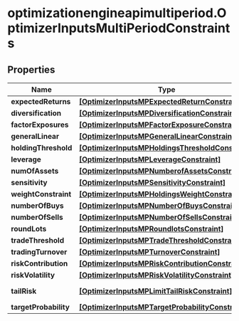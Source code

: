 # optimizationengineapimultiperiod.OptimizerInputsMultiPeriodConstraints

## Properties

Name | Type | Description | Notes
------------ | ------------- | ------------- | -------------
**expectedReturns** | [**[OptimizerInputsMPExpectedReturnConstraint]**](OptimizerInputsMPExpectedReturnConstraint.md) |  | [optional] 
**diversification** | [**[OptimizerInputsMPDiversificationConstraint]**](OptimizerInputsMPDiversificationConstraint.md) |  | [optional] 
**factorExposures** | [**[OptimizerInputsMPFactorExposureConstraint]**](OptimizerInputsMPFactorExposureConstraint.md) |  | [optional] 
**generalLinear** | [**[OptimizerInputsMPGeneralLinearConstraint]**](OptimizerInputsMPGeneralLinearConstraint.md) |  | [optional] 
**holdingThreshold** | [**[OptimizerInputsMPHoldingsThresholdConstraint]**](OptimizerInputsMPHoldingsThresholdConstraint.md) |  | [optional] 
**leverage** | [**[OptimizerInputsMPLeverageConstraint]**](OptimizerInputsMPLeverageConstraint.md) |  | [optional] 
**numOfAssets** | [**[OptimizerInputsMPNumberofAssetsConstraint]**](OptimizerInputsMPNumberofAssetsConstraint.md) |  | [optional] 
**sensitivity** | [**[OptimizerInputsMPSensitivityConstraint]**](OptimizerInputsMPSensitivityConstraint.md) |  | [optional] 
**weightConstraint** | [**[OptimizerInputsMPHoldingsWeightConstraint]**](OptimizerInputsMPHoldingsWeightConstraint.md) |  | [optional] 
**numberOfBuys** | [**[OptimizerInputsMPNumberOfBuysConstraint]**](OptimizerInputsMPNumberOfBuysConstraint.md) |  | [optional] 
**numberOfSells** | [**[OptimizerInputsMPNumberOfSellsConstraint]**](OptimizerInputsMPNumberOfSellsConstraint.md) |  | [optional] 
**roundLots** | [**[OptimizerInputsMPRoundlotsConstraint]**](OptimizerInputsMPRoundlotsConstraint.md) |  | [optional] 
**tradeThreshold** | [**[OptimizerInputsMPTradeThresholdConstraint]**](OptimizerInputsMPTradeThresholdConstraint.md) |  | [optional] 
**tradingTurnover** | [**[OptimizerInputsMPTurnoverConstraint]**](OptimizerInputsMPTurnoverConstraint.md) |  | [optional] 
**riskContribution** | [**[OptimizerInputsMPRiskContributionConstraint]**](OptimizerInputsMPRiskContributionConstraint.md) |  | [optional] 
**riskVolatility** | [**[OptimizerInputsMPRiskVolatilityConstraint]**](OptimizerInputsMPRiskVolatilityConstraint.md) |  | [optional] 
**tailRisk** | [**[OptimizerInputsMPLimitTailRiskConstraint]**](OptimizerInputsMPLimitTailRiskConstraint.md) | MultiPeriod-Specific | [optional] 
**targetProbability** | [**[OptimizerInputsMPTargetProbabilityConstraint]**](OptimizerInputsMPTargetProbabilityConstraint.md) |  | [optional] 


